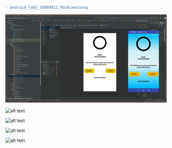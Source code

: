 ```diff
- android_lab1_18089811_MaiKienCuong
```

![alt text](https://github.com/MaiKienCuong/android_lab1_18089811_MaiKienCuong/blob/main/ANH1.PNG?raw=true)

![alt text](https://github.com/MaiKienCuong/android_lab1_18089811_MaiKienCuong/blob/main/ANH2?raw=true)

![alt text](https://github.com/MaiKienCuong/android_lab1_18089811_MaiKienCuong/blob/main/ANH3?raw=true)

![alt text](https://github.com/MaiKienCuong/android_lab1_18089811_MaiKienCuong/blob/main/ANH4?raw=true)

![alt text](https://github.com/MaiKienCuong/android_lab1_18089811_MaiKienCuong/blob/main/ANH5?raw=true)
